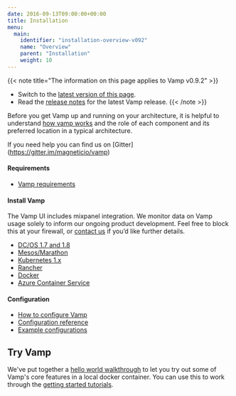 ```yaml
---
date: 2016-09-13T09:00:00+00:00
title: Installation
menu:
  main:
    identifier: "installation-overview-v092"
    name: "Overview"
    parent: "Installation"
    weight: 10
---
```


{{< note title="The information on this page applies to Vamp v0.9.2" >}}

* Switch to the [latest version of this page](/documentation/installation/overview).
* Read the [release notes](/documentation/release-notes/latest) for the latest Vamp release.
{{< /note >}}

Before you get Vamp up and running on your architecture, it is helpful to understand [how vamp works](/documentation/how-vamp-works/architecture-and-components) and the role of each component and its preferred location in a typical architecture.  

If you need help you can find us on [Gitter] (https://gitter.im/magneticio/vamp)

#### Requirements

* [Vamp requirements](/documentation/how-vamp-works/requirements)

#### Install Vamp
The Vamp UI includes mixpanel integration. We monitor data on Vamp usage solely to inform our ongoing product development. Feel free to block this at your firewall, or [contact us](/contact) if you’d like further details.

* [DC/OS 1.7 and 1.8](/documentation/installation/v0.9.2/dcos)
* [Mesos/Marathon](/documentation/installation/v0.9.2/mesos-marathon)
* [Kubernetes 1.x](/documentation/installation/v0.9.2/kubernetes)
* [Rancher](/documentation/installation/v0.9.2/rancher)
* [Docker](/documentation/installation/v0.9.2/docker)
* [Azure Container Service](/documentation/installation/v0.9.2/azure-container-service)

#### Configuration

* [How to configure Vamp](/documentation/configure/v0.9.2/configure-vamp/)
* [Configuration reference](/documentation/configure/v0.9.2/configuration-reference/)
* [Example configurations](/documentation/configure/v0.9.2/example-configurations/)

## Try Vamp

We've put together a [hello world walkthrough](/documentation/installation/v0.9.2/hello-world/) to let you try out some of Vamp's core features in a local docker container. You can use this to work through the [getting started tutorials](/documentation/tutorials/).


